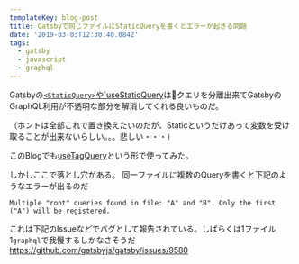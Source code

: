 ```yaml
---
templateKey: blog-post
title: Gatsbyで同じファイルにStaticQueryを書くとエラーが起きる問題
date: '2019-03-03T12:30:40.084Z'
tags:
  - gatsby
  - javascript
  - graphql
---
```


Gatsbyの[`<StaticQuery>`や`useStaticQuery](https://www.gatsbyjs.org/docs/static-query/)はクエリを分離出来てGatsbyのGraphQL利用が不透明な部分を解消してくれる良いものだ。

（ホントは全部これで置き換えたいのだが、Staticというだけあって変数を受け取ることが出来ないらしい。。。悲しい・・・）

このBlogでも[useTagQuery](https://github.com/terrierscript/terrier.dev/blob/1f6bd77a994a87ea9b9d759cd3a3e82dc83c18a3/src/hooks/useTagQuery.ts#L3-L28)という形で使ってみた。

しかしここで落とし穴がある。
同一ファイルに複数のQueryを書くと下記のようなエラーが出るのだ

```
Multiple "root" queries found in file: "A" and "B". Only the first ("A") will be registered.
```

これは下記のIssueなどでバグとして報告されている。しばらくは1ファイル1`graphql`で我慢するしかなさそうだ
https://github.com/gatsbyjs/gatsby/issues/9580